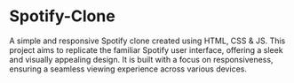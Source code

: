 # Spotify-Clone

A simple and responsive Spotify clone created using HTML, CSS & JS. This project aims to replicate the familiar Spotify user interface, offering a sleek and visually appealing design. It is built with a focus on responsiveness, ensuring a seamless viewing experience across various devices.
